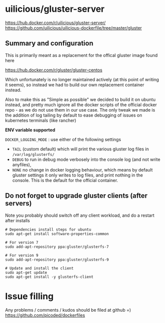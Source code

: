 # uilicious/gluster-server

https://hub.docker.com/r/uilicious/gluster-server/
https://github.com/uilicious/uilicious-dockerfile/tree/master/gluster

## Summary and configuration

This is primarily meant as a replacement for the offical gluster image found here

https://hub.docker.com/r/gluster/gluster-centos

Which unfortunately is no longer maintained actively (at this point of writing it seems),
so instead we had to build our own replacement container instead.

Also to make this as "Simple as possible" we decided to build it on ubuntu instead,
and pretty much ignore all the docker scripts of the official docker repo - as we do not
use them in our use case. The only tweak we made is the addition of log tailing by default
to ease debugging of issues on kubernetes terminals (like rancher)

**ENV variable supported**

`DOCKER_LOGGING_MODE` : use either of the following settings
- `TAIL` (custom default) which will print the various gluster log files in `/var/log/glusterfs/`
- `DEBUG` to run in debug mode verbosely into the console log (and not write anyfiles), 
- `NONE` no change in docker logging behaviour, which means by default gluster settings it only writes to log files, and print nothing in the console. This is the default for the official container.

## Do not forget to upgrade gluster clients (after servers)

Note you probably should switch off any client workload, and do a restart after installs

```
# Dependencies install steps for ubuntu
sudo apt-get install software-properties-common

# For version 7 
sudo add-apt-repository ppa:gluster/glusterfs-7

# For version 9
sudo add-apt-repository ppa:gluster/glusterfs-9

# Update and install the client
sudo apt-get update
sudo apt-get install -y glusterfs-client
```

# Issue filling

Any problems / comments / kudos should be filed at github =)
https://github.com/picoded/dockerfiles

